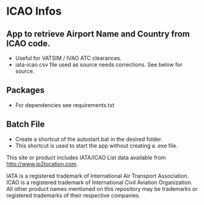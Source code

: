 # ICAO Infos

## App to retrieve Airport Name and Country from ICAO code.
- Useful for VATSIM / IVAO ATC clearances.
- iata-icao.csv file used as source needs corrections. See below for source.

## Packages
- For dependencies see requirements.txt

## Batch File
- Create a shortcut of the autostart.bat in the desired folder. 
- This shortcut is used to start the app without creating a .exe file.

This site or product includes IATA/ICAO List data available from http://www.ip2location.com.

IATA is a registered trademark of International Air Transport Association.
ICAO is a registered trademark of International Civil Aviation Organization.
All other product names mentioned on this repository may be trademarks or registered trademarks of their respective companies.